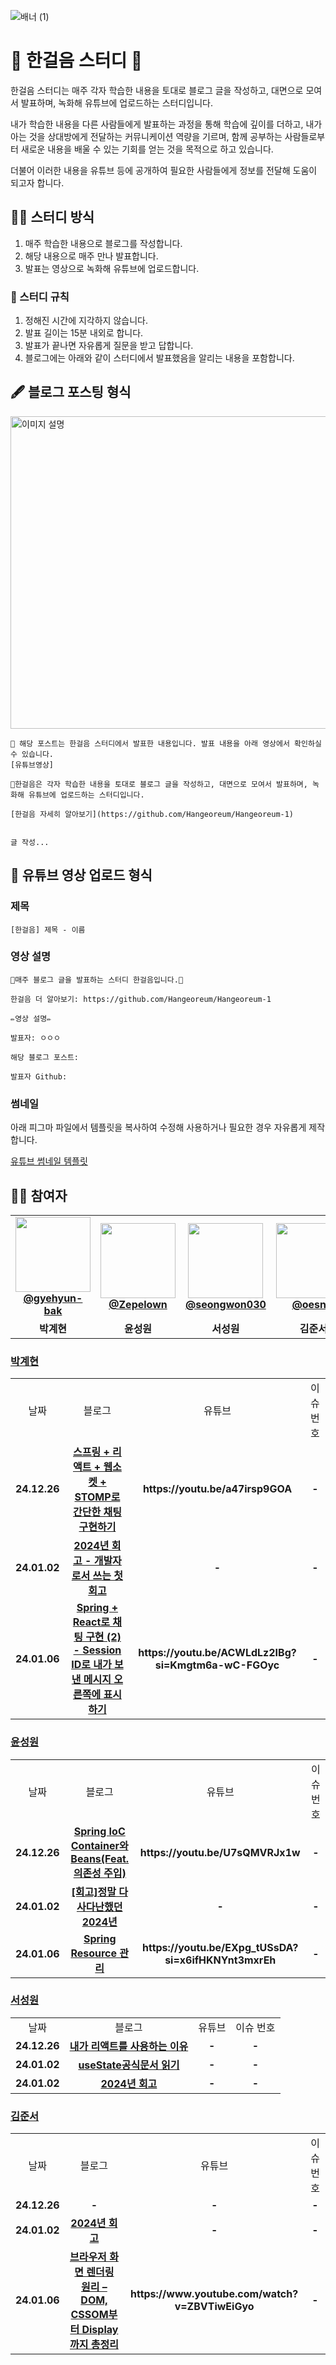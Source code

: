 ![배너 (1)](https://github.com/user-attachments/assets/3195853e-28ef-4379-957a-0d364c4216ed)

# 🌱 한걸음 스터디 🌱

한걸음 스터디는 매주 각자 학습한 내용을 토대로 블로그 글을 작성하고, 대면으로 모여서 발표하며, 녹화해 유튜브에 업로드하는 스터디입니다.

내가 학습한 내용을 다른 사람들에게 발표하는 과정을 통해 학습에 깊이를 더하고, 내가 아는 것을 상대방에게 전달하는 커뮤니케이션 역량을 기르며, 함께 공부하는 사람들로부터 새로운 내용을 배울 수 있는 기회를 얻는 것을 목적으로 하고 있습니다.

더불어 이러한 내용을 유튜브 등에 공개하여 필요한 사람들에게 정보를 전달해 도움이 되고자 합니다.

## 💁‍♂️ 스터디 방식

1. 매주 학습한 내용으로 블로그를 작성합니다.
2. 해당 내용으로 매주 만나 발표합니다.
3. 발표는 영상으로 녹화해 유튜브에 업로드합니다.

### 🚩 스터디 규칙

1. 정해진 시간에 지각하지 않습니다.
2. 발표 길이는 15분 내외로 합니다.
3. 발표가 끝나면 자유롭게 질문을 받고 답합니다.
4. 블로그에는 아래와 같이 스터디에서 발표했음을 알리는 내용을 포함합니다.

## 🖋️ 블로그 포스팅 형식

<img src="https://github.com/user-attachments/assets/8fdf6c5e-7948-413c-9dd1-711b6ab3d3d4" alt="이미지 설명" width="600" height="500">

```
🌱 해당 포스트는 한걸음 스터디에서 발표한 내용입니다. 발표 내용을 아래 영상에서 확인하실 수 있습니다.
[유튜브영상]

🌱한걸음은 각자 학습한 내용을 토대로 블로그 글을 작성하고, 대면으로 모여서 발표하며, 녹화해 유튜브에 업로드하는 스터디입니다.

[한걸음 자세히 알아보기](https://github.com/Hangeoreum/Hangeoreum-1)


글 작성...
```

## 🎥 유튜브 영상 업로드 형식

### 제목

```
[한걸음] 제목 - 이름
```

### 영상 설명

```
🌱매주 블로그 글을 발표하는 스터디 한걸음입니다.🌱

한걸음 더 알아보기: https://github.com/Hangeoreum/Hangeoreum-1

✏️영상 설명✏️

발표자: ㅇㅇㅇ

해당 블로그 포스트:

발표자 Github:
```

### 썸네일

아래 피그마 파일에서 템플릿을 복사하여 수정해 사용하거나 필요한 경우 자유롭게 제작합니다.

[유튜브 썸네일 템플릿](https://www.figma.com/design/g78NMYuZ7YQ67werd1gf4X/%ED%95%9C%EA%B1%B8%EC%9D%8C-%EC%8D%B8%EB%84%A4%EC%9D%BC-%ED%85%9C%ED%94%8C%EB%A6%BF?node-id=0-1&p=f&t=EdbYRjB5ve7fuqVI-0)

## 💁‍♂️ 참여자

<table>
  <tr>
    <td align="center">
       <img src="https://avatars.githubusercontent.com/u/167384362?v=4" width="120px;"/>   
        <br />
        <a href="https://github.com/gyehyun-bak" title="Code"><b>@gyehyun-bak</b></a>
    </td>
    <td align="center">
        <img src="https://avatars.githubusercontent.com/u/49135677?v=4" width="120px;"/> 
        <br />
        <a href="https://github.com/Zepelown" title="Code"><b>@Zepelown</b></a>
    </td>
    <td align="center">
        <img src="https://avatars.githubusercontent.com/u/105052068?v=4" width="120px;"/> 
        <br />
        <a href="https://github.com/seongwon030" title="Code"><b>@seongwon030</b></a>
    </td>
        <td align="center">
        <img src="https://avatars.githubusercontent.com/u/112786665?v=4" width="120px;"/> 
        <br />
        <a href="https://github.com/oesnuj" title="Code"><b>@oesnuj</b></a>
    </td>
  </tr>
  <tr>
    <td align="center"><b>박계현</b></td>
    <td align="center"><b>윤성원</b></td>
    <td align="center"><b>서성원</b></td>
    <td align="center"><b>김준서</b></td>
  </tr>
</table>

### <a href="https://github.com/gyehyun-bak" title="Code"><b>박계현</b></a>

<table>
  <tr>
    <td align="center">
      날짜
    </td>
    <td align="center">
      블로그
    </td>
    <td align="center">
      유튜브
    </td>
    <td align="center">
      이슈 번호
    </td>
  </tr>
  <tr>
    <td align="center"><b>24.12.26</b></td>
    <td align="center"><b><a href="https://velog.io/@gyehyunbak/%EC%8A%A4%ED%94%84%EB%A7%81-%EB%A6%AC%EC%95%A1%ED%8A%B8-%EC%9B%B9%EC%86%8C%EC%BC%93-STOMP%EB%A1%9C-%EA%B0%84%EB%8B%A8%ED%95%9C-%EC%B1%84%ED%8C%85-%EA%B5%AC%ED%98%84%ED%95%98%EA%B8%B0">스프링 + 리액트 + 웹소켓 + STOMP로 간단한 채팅 구현하기</a></b></td>
    <td align="center"><b>https://youtu.be/a47irsp9GOA</b></td>
    <td align="center"><b>-</b></td>
  </tr>
  <tr>
    <td align="center"><b>24.01.02</b></td>
    <td align="center"><b><a href="https://velog.io/@gyehyunbak/2024%EB%85%84-%ED%9A%8C%EA%B3%A0-%EA%B0%9C%EB%B0%9C%EC%9E%90%EB%A1%9C%EC%84%9C-%EC%93%B0%EB%8A%94-%EC%B2%AB-%ED%9A%8C%EA%B3%A0">2024년 회고 - 개발자로서 쓰는 첫 회고</a></b></td>
    <td align="center"><b>-</b></td>
    <td align="center"><b>-</b></td>
  </tr>
  <tr>
    <td align="center"><b>24.01.06</b></td>
    <td align="center"><b><a href="https://velog.io/@gyehyunbak/Spring-React%EB%A1%9C-%EC%B1%84%ED%8C%85-%EA%B5%AC%ED%98%84-2">Spring + React로 채팅 구현 (2) - Session ID로 내가 보낸 메시지 오른쪽에 표시하기</a></b></td>
    <td align="center"><b>https://youtu.be/ACWLdLz2IBg?si=Kmgtm6a-wC-FGOyc</b></td>
    <td align="center"><b>-</b></td>
  </tr>
</table>

### <a href="https://github.com/Zepelown" title="Code"><b>윤성원</b></a>

<table>
  <tr>
    <td align="center">
      날짜
    </td>
    <td align="center">
      블로그
    </td>
    <td align="center">
      유튜브
    </td>
    <td align="center">
      이슈 번호
    </td>
  </tr>
  <tr>
    <td align="center"><b>24.12.26</b></td>
    <td align="center">
      <b>
        <a href="https://namamim.tistory.com/32">Spring IoC Container와 Beans(Feat. 의존성 주입)</a>
      </b>
    </td>
    <td align="center"><b>https://youtu.be/U7sQMVRJx1w</b></td>
    <td align="center"><b>-</b></td>
  </tr>
  <tr>
    <td align="center"><b>24.01.02</b></td>
    <td align="center">
      <b>
       <a href="https://namamim.tistory.com/39">[회고]정말 다사다난했던 2024년
       </a>
      </b>
    </td>
    <td align="center"><b>-</b></td>
    <td align="center"><b>-</b></td>
  </tr>
    <tr>
    <td align="center"><b>24.01.06</b></td>
    <td align="center">
      <b>
       <a href="https://namamim.tistory.com/42">Spring Resource 관리
       </a>
      </b>
    </td>
    <td align="center"><b>https://youtu.be/EXpg_tUSsDA?si=x6ifHKNYnt3mxrEh</b></td>
    <td align="center"><b>-</b></td>
  </tr>
</table>

### <a href="https://github.com/seongwon030" title="Code"><b>서성원</b></a>

<table>
  <tr>
    <td align="center">
      날짜
    </td>
    <td align="center">
      블로그
    </td>
    <td align="center">
      유튜브
    </td>
    <td align="center">
      이슈 번호
    </td>
  </tr>
  <tr>
    <td align="center"><b>24.12.26</b></td>
    <td align="center">
      <b>
       <a href="https://velog.io/@seongwon__105/내가-리액트를-사용하는-이유">내가 리액트를 사용하는 이유
       </a>
      </b>
    </td>
    <td align="center"><b>-</b></td>
    <td align="center"><b>-</b></td>
  </tr>
  <tr>
    <td align="center"><b>24.01.02</b></td>
    <td align="center">
      <b>
       <a href="https://velog.io/@seongwon__105/useState-공식문서-읽기">useState공식문서 읽기
       </a>
      </b>
    </td>
    <td align="center"><b>-</b></td>
    <td align="center"><b>-</b></td>
  </tr>
   <tr>
    <td align="center"><b>24.01.02</b></td>
    <td align="center">
      <b>
       <a href="">2024년 회고
       </a>
      </b>
    </td>
    <td align="center"><b>-</b></td>
    <td align="center"><b>-</b></td>
  </tr>
</table>

### <a href="https://github.com/oesnuj" title="Code"><b>김준서</b></a>

<table>
  <tr>
    <td align="center">
      날짜
    </td>
    <td align="center">
      블로그
    </td>
    <td align="center">
      유튜브
    </td>
    <td align="center">
      이슈 번호
    </td>
  </tr>
    <tr>
    <td align="center"><b>24.12.26</b></td>
    <td align="center">
      <b>
        -
      </b>
    </td>
    <td align="center"><b>-</b></td>
    <td align="center"><b>-</b></td>
  </tr>
  <tr>
    <td align="center"><b>24.01.02</b></td>
    <td align="center">
      <b>
               <a href="https://oesnuj.tistory.com/entry/2024-%ED%9A%8C%EA%B3%A0">2024년 회고
       </a>
      </b>
    </td>
    <td align="center"><b>-</b></td>
    <td align="center"><b>-</b></td>
  </tr>
    <tr>
    <td align="center"><b>24.01.06</b></td>
    <td align="center">
      <b>
               <a href="https://oesnuj.tistory.com/entry/%EB%B8%8C%EB%9D%BC%EC%9A%B0%EC%A0%80%EC%9D%98-%ED%99%94%EB%A9%B4-%EB%A0%8C%EB%8D%94%EB%A7%81-%EC%9B%90%EB%A6%ACDOM-CSSOM">브라우저 화면 렌더링 원리 – DOM, CSSOM부터 Display까지 총정리
       </a>
      </b>
    </td>
    <td align="center"><b>https://www.youtube.com/watch?v=ZBVTiwEiGyo</b></td>
    <td align="center"><b>-</b></td>
  </tr>
</table>
